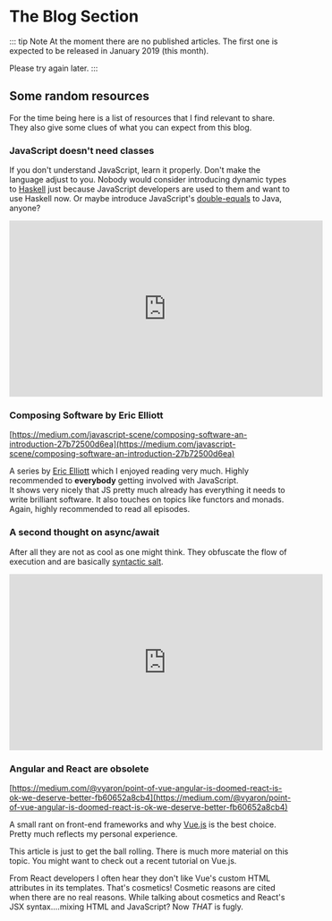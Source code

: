 # The Blog Section

::: tip Note
At the moment there are no published articles. The first one is expected to be released in January 2019 (this month).

Please try again later.
:::

## Some random resources

For the time being here is a list of resources that I find relevant to share. They also give some clues of what you can expect from this blog.

### JavaScript doesn't need classes

If you don't understand JavaScript, learn it properly. Don't make the language adjust to you. Nobody would consider introducing dynamic types to [Haskell](https://www.haskell.org/) just because JavaScript developers are used to them and want to use Haskell now. Or maybe introduce JavaScript's [double-equals](https://developer.mozilla.org/en-US/docs/Web/JavaScript/Reference/Operators/Comparison_Operators#Equality) to Java, anyone?

<iframe width="560" height="315" src="https://www.youtube.com/embed/Tllw4EPhLiQ" frameborder="0" allow="accelerometer; autoplay; encrypted-media; gyroscope; picture-in-picture" allowfullscreen></iframe>

### Composing Software by Eric Elliott

[https://medium.com/javascript-scene/composing-software-an-introduction-27b72500d6ea](https://medium.com/javascript-scene/composing-software-an-introduction-27b72500d6ea)

A series by [Eric Elliott](https://medium.com/@_ericelliott) which I enjoyed reading very much. Highly recommended to **everybody** getting involved with JavaScript.  
It shows very nicely that JS pretty much already has everything it needs to write brilliant software. It also touches on topics like functors and monads. Again, highly recommended to read all episodes.

### A second thought on async/await

After all they are not as cool as one might think. They obfuscate the flow of execution and are basically [syntactic salt](https://en.wikipedia.org/wiki/Syntactic_sugar#Syntactic_salt).

<iframe width="560" height="315" src="https://www.youtube.com/embed/ho5PnBOoacw" frameborder="0" allow="accelerometer; autoplay; encrypted-media; gyroscope; picture-in-picture" allowfullscreen></iframe> 

### Angular and React are obsolete

[https://medium.com/@vyaron/point-of-vue-angular-is-doomed-react-is-ok-we-deserve-better-fb60652a8cb4](https://medium.com/@vyaron/point-of-vue-angular-is-doomed-react-is-ok-we-deserve-better-fb60652a8cb4)

A small rant on front-end frameworks and why [Vue.js](https://vuejs.org/) is the best choice.  
Pretty much reflects my personal experience.

This article is just to get the ball rolling. There is much more material on this topic. You might want to check out a recent tutorial on Vue.js.

From React developers I often hear they don't like Vue's custom HTML attributes in its templates. That's cosmetics! Cosmetic reasons are cited when there are no real reasons. While talking about cosmetics and React's JSX syntax....mixing HTML and JavaScript? Now _THAT_ is fugly.
